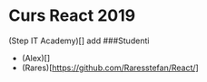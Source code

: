 # Curs React 2019
(Step IT Academy)[]
add
###Studenti

* (Alex)[]
* (Rares)[https://github.com/Raresstefan/React/]